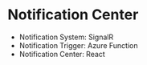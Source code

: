 # Notification Center

- Notification System: SignalR
- Notification Trigger: Azure Function
- Notification Center: React
